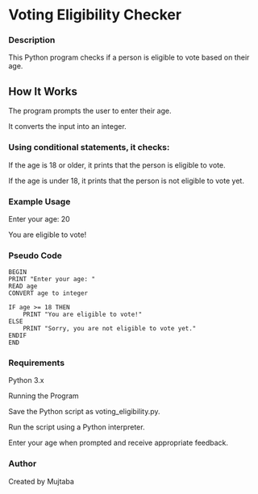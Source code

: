 # **Voting Eligibility Checker**

### Description

This Python program checks if a person is eligible to vote based on their age.

## How It Works

The program prompts the user to enter their age.

It converts the input into an integer.

### Using conditional statements, it checks:

If the age is 18 or older, it prints that the person is eligible to vote.

If the age is under 18, it prints that the person is not eligible to vote yet.

### Example Usage

Enter your age: 20

You are eligible to vote!

### Pseudo Code

    BEGIN
    PRINT "Enter your age: "
    READ age
    CONVERT age to integer
    
    IF age >= 18 THEN
        PRINT "You are eligible to vote!"
    ELSE
        PRINT "Sorry, you are not eligible to vote yet."
    ENDIF
    END

### Requirements

Python 3.x

Running the Program

Save the Python script as voting_eligibility.py.

Run the script using a Python interpreter.

Enter your age when prompted and receive appropriate feedback.

### Author

Created by Mujtaba
